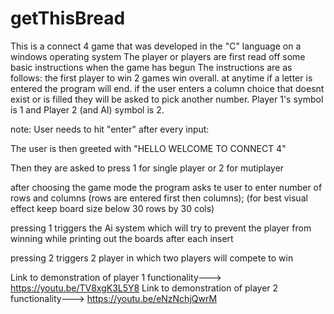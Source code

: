 # getThisBread
This is a connect 4 game that was developed in the "C" language on a windows operating system
The player or players are first read off some basic instructions when the game has begun
The instructions are as follows:
    the first player to win 2 games win overall.
    at anytime if a letter is entered the program will end.
    if the user enters a column choice that doesnt exist or is filled they will be asked to pick another number.
    Player 1's symbol is 1 and Player 2 (and AI) symbol is 2.
    
 note: User needs to hit "enter" after every input:
 
 The user is then greeted with "HELLO WELCOME TO CONNECT 4"
 
 
 Then they are asked to press 1 for single player or 2 for mutiplayer
 
 after choosing the game mode the program asks te user to enter number of rows and columns (rows are entered first then columns);
 (for best visual effect keep board size below 30 rows by 30 cols)
 
 
 pressing 1 triggers the Ai system which will try to prevent the player from winning while printing out the boards after each insert
 
 pressing 2 triggers 2 player in which two players will compete to win
 
 Link to demonstration of player 1 functionality--->  https://youtu.be/TV8xgK3L5Y8
 Link to demonstration of player 2 functionality--->  https://youtu.be/eNzNchjQwrM
 
